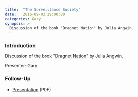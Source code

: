 ```yaml
---
title:  "The Surveillance Society"
date:   2016-09-03 19:00:00
categories: Gary
synopsis: >
  Discussion of the book "Dragnet Nation" by Julia Angwin.
---
```


### Introduction

Discussion of the book "[Dragnet Nation](https://www.amazon.com/Dragnet-Nation-Security-Relentless-Surveillance/dp/B01LTHXKEU)" by Julia Angwin.

Presenter: Gary

### Follow-Up

* [Presentation](/assets/present/2016/surveillance-society.pdf) (PDF)
